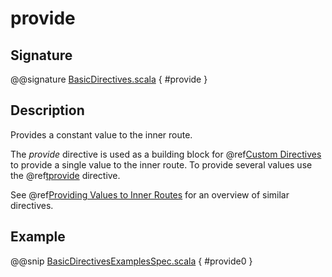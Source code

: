 # provide

## Signature

@@signature [BasicDirectives.scala](../../../../../../../../../akka-http/src/main/scala/akka/http/scaladsl/server/directives/BasicDirectives.scala) { #provide }

## Description

Provides a constant value to the inner route.

The *provide* directive is used as a building block for @ref[Custom Directives](../custom-directives.md) to provide a single value to the
inner route. To provide several values  use the @ref[tprovide](tprovide.md) directive.

See @ref[Providing Values to Inner Routes](index.md#providedirectives) for an overview of similar directives.

## Example

@@snip [BasicDirectivesExamplesSpec.scala](../../../../../../../test/scala/docs/http/scaladsl/server/directives/BasicDirectivesExamplesSpec.scala) { #provide0 }